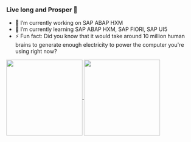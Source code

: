 ### Live long and Prosper 🖖

<!--
**vcavalca/vcavalca** is a ✨ _special_ ✨ repository because its `README.md` (this file) appears on your GitHub profile.

Here are some ideas to get you started:
-->
- 🔭 I’m currently working on SAP ABAP HXM
- 🌱 I’m currently learning SAP ABAP HXM, SAP FIORI, SAP UI5
- ⚡ Fun fact: Did you know that it would take around 10 million human brains to generate enough electricity to power the computer you're using right now? 


<!--
- 👯 I’m looking to collaborate on ...
- 🤔 I’m looking for help with ...
- 💬 Ask me about ...
- 📫 How to reach me: ...
- 😄 Pronouns: ...
-->

<a href="https://github.com/anuraghazra/github-readme-stats">
  <img height=200 align="center" src="https://github-readme-stats.vercel.app/api?username=vcavalca" />
</a>
<a href="https://github.com/anuraghazra/convoychat">
  <img height=200 align="center" src="https://github-readme-stats.vercel.app/api/top-langs?username=vcavalca&layout=compact&langs_count=8&card_width=320" />
</a>
